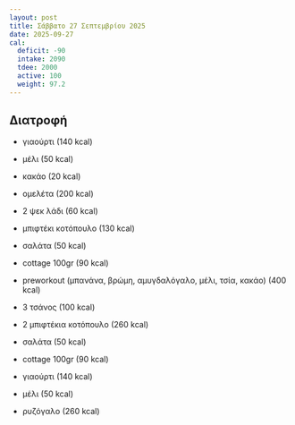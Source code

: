 ```yaml
---
layout: post
title: Σάββατο 27 Σεπτεμβρίου 2025
date: 2025-09-27
cal:
  deficit: -90
  intake: 2090
  tdee: 2000
  active: 100
  weight: 97.2
---
```


## Διατροφή

- γιαούρτι (140 kcal)
- μέλι (50 kcal)
- κακάο (20 kcal)
- ομελέτα (200 kcal)
- 2 ψεκ λάδι (60 kcal)


- μπιφτέκι κοτόπουλο (130 kcal)
- σαλάτα (50 kcal)
- cottage 100gr (90 kcal)

- preworkout (μπανάνα, βρώμη, αμυγδαλόγαλο, μέλι, τσία, κακάο) (400 kcal)

- 3 τσάνος (100 kcal)


- 2 μπιφτέκια κοτόπουλο (260 kcal)
- σαλάτα (50 kcal)
- cottage 100gr (90 kcal)

- γιαούρτι (140 kcal)
- μέλι (50 kcal)
- ρυζόγαλο (260 kcal)





<!---  ![pic](/pics/2025-09-27/yogurt.jpg)<br> -->
